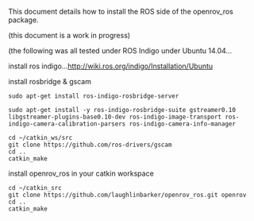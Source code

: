 This document details how to install the ROS side of the openrov_ros package.

(this document is a work in progress)

(the following was all tested under ROS Indigo under Ubuntu 14.04...

install ros indigo...http://wiki.ros.org/indigo/Installation/Ubuntu

install rosbridge & gscam
```
sudo apt-get install ros-indigo-rosbridge-server

sudo apt-get install -y ros-indigo-rosbridge-suite gstreamer0.10 libgstreamer-plugins-base0.10-dev ros-indigo-image-transport ros-indigo-camera-calibration-parsers ros-indigo-camera-info-manager

cd ~/catkin_ws/src
git clone https://github.com/ros-drivers/gscam
cd ..
catkin_make
```

install openrov_ros in your catkin workspace
```
cd ~/catkin_src
git clone https://github.com/laughlinbarker/openrov_ros.git openrov
cd ..
catkin_make
```
